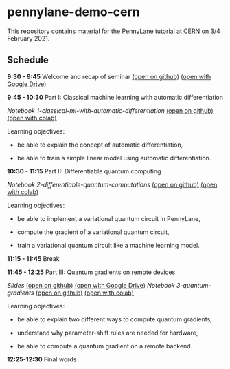 # pennylane-demo-cern
This repository contains material for the [PennyLane tutorial at CERN](https://indico.cern.ch/event/893116/) on 3/4 February 2021.


Schedule
--------

**9:30 - 9:45** Welcome and recap of seminar [(open on github)](https://github.com/XanaduAI/pennylane-demo-cern/blob/main/seminar_slides.pdf) [(open with Google Drive)](https://drive.google.com/file/d/1NxR4iEjHfn-7i30FIMqlp82gD2nmh8j3/view?usp=sharing)

**9:45 - 10:30** Part I: Classical machine learning with automatic differentiation

*Notebook 1-classical-ml-with-automatic-differentiation* [(open on github)](https://github.com/XanaduAI/pennylane-demo-cern/blob/main/1-classical-ml-with-automatic-differentiation.ipynb) [(open with colab)](https://colab.research.google.com/github/XanaduAI/pennylane-demo-cern/blob/main/1-classical-ml-with-automatic-differentiation.ipynb)

Learning objectives:

* be able to explain the concept of automatic differentiation,

* be able to train a simple linear model using automatic differentiation.

**10:30 - 11:15** Part II: Differentiable quantum computing

*Notebook 2-differentiable-quantum-computations* [(open on github)](https://github.com/XanaduAI/pennylane-demo-cern/blob/main/2-differentiable-quantum-computing.ipynb) [(open with colab)](https://colab.research.google.com/github/XanaduAI/pennylane-demo-cern/blob/main/2-differentiable-quantum-computing)

Learning objectives:

* be able to implement a variational quantum circuit in PennyLane,

* compute the gradient of a variational quantum circuit,

* train a variational quantum circuit like a machine learning model.

**11:15 - 11:45** Break

**11:45 - 12:25** Part III: Quantum gradients on remote devices

*Slides* [(open on github)](https://github.com/XanaduAI/pennylane-demo-cern/blob/main/parameter_shift_slides.pdf) [(open with Google Drive)](https://docs.google.com/presentation/d/1bwbAVnHQaj8Yl4t-ocpf2wfutzDpG2wmWApzyguNenc/edit?usp=sharing) 
*Notebook 3-quantum-gradients* [(open on github)](https://github.com/XanaduAI/pennylane-demo-cern/blob/main/3-quantum-gradients.ipynb) [(open with colab)](https://colab.research.google.com/github/XanaduAI/pennylane-demo-cern/blob/main/3-quantum-gradients.ipynb)

Learning objectives: 

* be able to explain two different ways to compute quantum gradients,

* understand why parameter-shift rules are needed for hardware,

* be able to compute a quantum gradient on a remote backend.

**12:25-12:30** Final words


